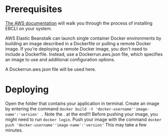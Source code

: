 # Prerequisites

[The AWS documentation](https://aws.amazon.com/getting-started/tutorials/set-up-command-line-elastic-beanstalk/) will walk you through the process of installing EBCLI on your system.

AWS Elastic Beanstalk can launch single container Docker environments by building an image described in a Dockerfile or pulling a remote Docker image. If you're deploying a remote Docker image, you don't need to include a Dockerfile. Instead, use a Dockerrun.aws.json file, which specifies an image to use and additional configuration options.

A Dockerrun.aws.json file will be used here.


# Deploying

Open the folder that contains your application in terminal.
Create an image by entering the command `docker build -t 'docker-username''image-name':'version' .` Note the . at the end!!!
Before pushing your image, you might need to run `docker login`.
Push your image with the command `docker push 'docker-username''image-name':'version'`
This may take a few minutes.